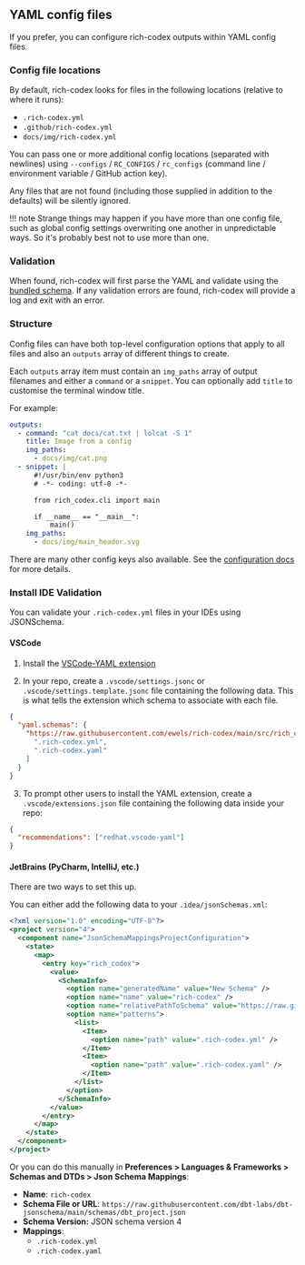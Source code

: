 ## YAML config files

If you prefer, you can configure rich-codex outputs within YAML config files.

### Config file locations

By default, rich-codex looks for files in the following locations (relative to where it runs):

- `.rich-codex.yml`
- `.github/rich-codex.yml`
- `docs/img/rich-codex.yml`

You can pass one or more additional config locations (separated with newlines) using `--configs` / `RC_CONFIGS` / `rc_configs` (command line / environment variable / GitHub action key).

Any files that are not found (including those supplied in addition to the defaults) will be silently ignored.

<!-- prettier-ignore-start -->
!!! note
    Strange things may happen if you have more than one config file, such as global config settings overwriting one another in unpredictable ways.
    So it's probably best not to use more than one.
<!-- prettier-ignore-end -->

### Validation

When found, rich-codex will first parse the YAML and validate using the [bundled schema](https://github.com/ewels/rich-codex/blob/main/src/rich_codex/config-schema.yml).
If any validation errors are found, rich-codex will provide a log and exit with an error.

### Structure

Config files can have both top-level configuration options that apply to all files and also an `outputs` array of different things to create.

Each `outputs` array item must contain an `img_paths` array of output filenames and either a `command` or a `snippet`.
You can optionally add `title` to customise the terminal window title.

For example:

```yaml
outputs:
  - command: "cat docs/cat.txt | lolcat -S 1"
    title: Image from a config
    img_paths:
      - docs/img/cat.png
  - snippet: |
      #!/usr/bin/env python3
      # -*- coding: utf-8 -*-

      from rich_codex.cli import main

      if __name__ == "__main__":
          main()
    img_paths:
      - docs/img/main_header.svg
```

There are many other config keys also available.
See the [configuration docs](../config/overview.md) for more details.

### Install IDE Validation

You can validate your `.rich-codex.yml` files in your IDEs using JSONSchema.

#### VSCode

1. Install the [VSCode-YAML extension](https://marketplace.visualstudio.com/items?itemName=redhat.vscode-yaml)

2. In your repo, create a `.vscode/settings.jsonc` or `.vscode/settings.template.jsonc` file containing the following data. This is what tells the extension which schema to associate with each file.

```json
{
  "yaml.schemas": {
    "https://raw.githubusercontent.com/ewels/rich-codex/main/src/rich_codex/config-schema.yml": [
      ".rich-codex.yml",
      ".rich-codex.yaml"
    ]
  }
}
```

3. To prompt other users to install the YAML extension, create a `.vscode/extensions.json` file containing the following data inside your repo:

```json
{
  "recommendations": ["redhat.vscode-yaml"]
}
```

#### JetBrains (PyCharm, IntelliJ, etc.)

There are two ways to set this up.

You can either add the following data to your `.idea/jsonSchemas.xml`:

```xml
<?xml version="1.0" encoding="UTF-8"?>
<project version="4">
  <component name="JsonSchemaMappingsProjectConfiguration">
    <state>
      <map>
        <entry key="rich_codex">
          <value>
            <SchemaInfo>
              <option name="generatedName" value="New Schema" />
              <option name="name" value="rich-codex" />
              <option name="relativePathToSchema" value="https://raw.githubusercontent.com/ewels/rich-codex/main/src/rich_codex/config-schema.yml" />
              <option name="patterns">
                <list>
                  <Item>
                    <option name="path" value=".rich-codex.yml" />
                  </Item>
                  <Item>
                    <option name="path" value=".rich-codex.yaml" />
                  </Item>
                </list>
              </option>
            </SchemaInfo>
          </value>
        </entry>
      </map>
    </state>
  </component>
</project>
```

Or you can do this manually in **Preferences > Languages & Frameworks > Schemas and DTDs > Json Schema Mappings**:

- **Name**: `rich-codex`
- **Schema File or URL**: `https://raw.githubusercontent.com/dbt-labs/dbt-jsonschema/main/schemas/dbt_project.json`
- **Schema Version:** JSON schema version 4
- **Mappings**:
  - `.rich-codex.yml`
  - `.rich-codex.yaml`
